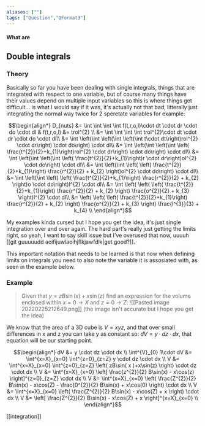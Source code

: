 ```yaml
---
aliases: [""]
tags: ["Question","QFormat3"]
---
```


#### What are
## Double integrals
### Theory
Basically so far you have been dealing with single integrals, things that are integrated with respect to one variable, but of course many things have their values depend on multiple input variables so this is where things get difficult... is what I would say if it was, it's actually not that bad, litterally just integrating the normal way twice for 2 speretate variables for example:

$$\begin{align*}
D_{nuts} &= \int \int \int \int f(t,r,o,l)\cdot dt \cdot dr \cdot do \cdot dl & f(t,r,o,l) &= trol^{2} \\
 &= \int \int \int \int trol^{2}\cdot dt \cdot dr \cdot do \cdot dl\\
&= \int \left(\int \left(\int \left(\int t\cdot dt\right)rol^{2} \cdot dr\right) \cdot do\right) \cdot dl\\
&= \int \left(\int \left(\int \left( \frac{t^{2}}{2}+k_{1}\right)rol^{2} \cdot dr\right) \cdot do\right) \cdot dl\\
&= \int \left(\int \left(\int \left( \frac{t^{2}}{2}+k_{1}\right)r \cdot dr\right)ol^{2} \cdot do\right) \cdot dl\\
&= \int \left(\int \left( \left( \frac{t^{2}}{2}+k_{1}\right) \frac{r^{2}}{2} + k_{2} \right)ol^{2} \cdot do\right) \cdot dl\\
&= \int \left(\int \left( \left( \frac{t^{2}}{2}+k_{1}\right) \frac{r^{2}}{2} + k_{2} \right)o \cdot do\right)l^{2} \cdot dl\\
&= \int \left( \left( \left( \frac{t^{2}}{2}+k_{1}\right) \frac{r^{2}}{2} + k_{2} \right) \frac{o^{2}}{2} + k_{3} \right)l^{2} \cdot dl\\
&= \left( \left( \left( \frac{t^{2}}{2}+k_{1}\right) \frac{r^{2}}{2} + k_{2} \right) \frac{o^{2}}{2} + k_{3} \right) \frac{l^{3}}{3} + k_{4} \\
\end{align*}$$

My examples kinda cursed but I hope you get the idea, it's just single integration over and over again. The hard part's really just getting the limits right, so yeah, I want to say skill issue but I've overused that now, uuuuh [[git guuuuudd aoifijuwlaoihjflkjawfdlk|get good?]].

This important notation that needs to be learned is that now when defining limits on integrals you need to also note the variable it is assosiated with, as seen in the example below.

### Example
> Given that $y=zB\sin( x  )+x\sin(z)$ find an expression for the volume enclosed within $x=0\to X$ and $z=0\to Z$:
> ![[Pasted image 20220225212649.png]]
> (the image isn't accurate but I hope you get the idea)

We know that the area of a 3D cube is $V=xyz$, and that over small differences in x and z you can take y as constant so: $dV = y\cdot dz \cdot dx$, that equation will be our starting point. 

$$\begin{align*}
dV &= y \cdot dz \cdot dx \\
\int^{V}_{0} 1\cdot dV &= \int^{x=X}_{x=0} \int^{z=0}_{z=Z} y \cdot dz \cdot dx \\
V &= \int^{x=X}_{x=0} \int^{z=0}_{z=Z} \left( zB\sin( x  )+x\sin(z) \right) \cdot dz \cdot dx \\
V &= \int^{x=X}_{x=0}  \left[ \frac{z^{2}}{2} B\sin(x) - x\cos(z) \right]^{z=0}_{z=Z} \cdot dx \\
V &= \int^{x=X}_{x=0}  \left( \frac{Z^{2}}{2} B\sin(x) - x\cos(Z) - \frac{0^{2}}{2} B\sin(x) + x\cos(0) \right) \cdot dx \\
V &= \int^{x=X}_{x=0}  \left( \frac{Z^{2}}{2} B\sin(x) - x\cos(Z) + x \right) \cdot dx \\
V &=  \left[ \frac{Z^{2}}{2} B\sin(x) - x\cos(Z) + x \right]^{x=X}_{x=0} \\
\end{align*}$$

[[integration]]
